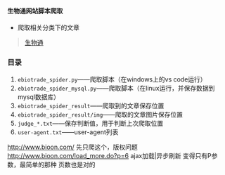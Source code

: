 #### 生物通网站脚本爬取
- 爬取相关分类下的文章
> [生物通](http://www.ebiotrade.com/newsf/list.asp?boardid=0)

### 目录
1. `ebiotrade_spider.py`——爬取脚本（在windows上的vs code运行）
1. `ebiotrade_spider_mysql.py`——爬取脚本（在linux运行，并保存数据到mysql数据库）
2. `ebiotrade_spider_result`——爬取到的文章保存位置
3. `ebiotrade_spider_result/img`——爬取的文章图片保存位置
4. `judge_*.txt`——保存判断值，用于判断上次爬取位置
5. `user-agent.txt`——user-agent列表


http://www.bioon.com/
先只爬这个，版权问题
http://www.bioon.com/load_more.do?p=6
ajax加载|异步刷新
变得只有P参数，最简单的那种
页数也是对的